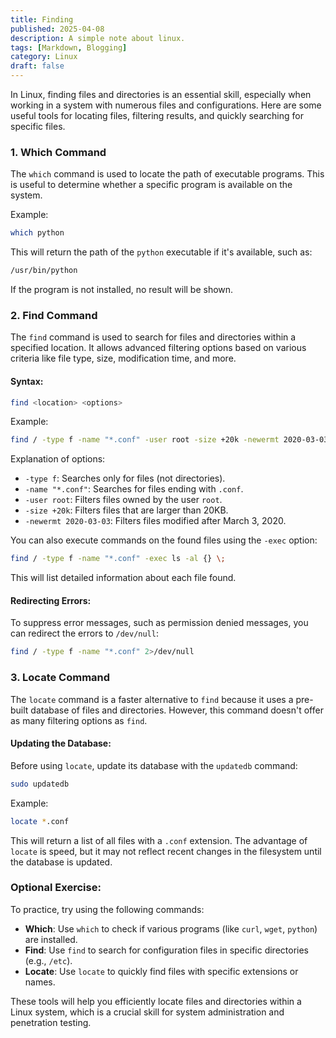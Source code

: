 ```yaml
---
title: Finding
published: 2025-04-08
description: A simple note about linux.
tags: [Markdown, Blogging]
category: Linux
draft: false
---
```

In Linux, finding files and directories is an essential skill, especially when working in a system with numerous files and configurations. Here are some useful tools for locating files, filtering results, and quickly searching for specific files.

### 1. **Which Command**
The `which` command is used to locate the path of executable programs. This is useful to determine whether a specific program is available on the system.

Example:
```bash
which python
```
This will return the path of the `python` executable if it's available, such as:
```bash
/usr/bin/python
```

If the program is not installed, no result will be shown.

### 2. **Find Command**
The `find` command is used to search for files and directories within a specified location. It allows advanced filtering options based on various criteria like file type, size, modification time, and more.

#### Syntax:
```bash
find <location> <options>
```

Example:
```bash
find / -type f -name "*.conf" -user root -size +20k -newermt 2020-03-03
```
Explanation of options:
- `-type f`: Searches only for files (not directories).
- `-name "*.conf"`: Searches for files ending with `.conf`.
- `-user root`: Filters files owned by the user `root`.
- `-size +20k`: Filters files that are larger than 20KB.
- `-newermt 2020-03-03`: Filters files modified after March 3, 2020.

You can also execute commands on the found files using the `-exec` option:
```bash
find / -type f -name "*.conf" -exec ls -al {} \;
```
This will list detailed information about each file found.

#### Redirecting Errors:
To suppress error messages, such as permission denied messages, you can redirect the errors to `/dev/null`:
```bash
find / -type f -name "*.conf" 2>/dev/null
```

### 3. **Locate Command**
The `locate` command is a faster alternative to `find` because it uses a pre-built database of files and directories. However, this command doesn't offer as many filtering options as `find`.

#### Updating the Database:
Before using `locate`, update its database with the `updatedb` command:
```bash
sudo updatedb
```

Example:
```bash
locate *.conf
```
This will return a list of all files with a `.conf` extension. The advantage of `locate` is speed, but it may not reflect recent changes in the filesystem until the database is updated.

### Optional Exercise:
To practice, try using the following commands:
- **Which**: Use `which` to check if various programs (like `curl`, `wget`, `python`) are installed.
- **Find**: Use `find` to search for configuration files in specific directories (e.g., `/etc`).
- **Locate**: Use `locate` to quickly find files with specific extensions or names.

These tools will help you efficiently locate files and directories within a Linux system, which is a crucial skill for system administration and penetration testing.
